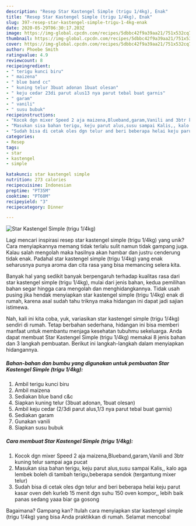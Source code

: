 ```yaml
---
description: "Resep Star Kastengel Simple (trigu 1/4kg), Enak"
title: "Resep Star Kastengel Simple (trigu 1/4kg), Enak"
slug: 397-resep-star-kastengel-simple-trigu-1-4kg-enak
date: 2020-05-29T06:30:17.203Z
image: https://img-global.cpcdn.com/recipes/5dbbc42f9a39aa21/751x532cq70/star-kastengel-simple-trigu-14kg-foto-resep-utama.jpg
thumbnail: https://img-global.cpcdn.com/recipes/5dbbc42f9a39aa21/751x532cq70/star-kastengel-simple-trigu-14kg-foto-resep-utama.jpg
cover: https://img-global.cpcdn.com/recipes/5dbbc42f9a39aa21/751x532cq70/star-kastengel-simple-trigu-14kg-foto-resep-utama.jpg
author: Phoebe Smith
ratingvalue: 4.9
reviewcount: 8
recipeingredient:
- " terigu kunci biru"
- " maizena"
- " blue band cc"
- " kuning telur 3buat adonan 1buat olesan"
- " keju cedar 23di parut alus13 nya parut tebal buat garnis"
- " garam"
- " vanili"
- " susu bubuk"
recipeinstructions:
- "Kocok dgn mixer Speed 2 aja maizena,Blueband,garam,Vanili and 3btr kuning telur sampai aga pucat"
- "Masukan sisa bahan terigu, keju parut alus,susu sampai Kalis,, kalo aga lembek boleh di tambah terigu,beberapa sendok (tergantung mixer telur)"
- "Sudah bisa di cetak oles dgn telur and beri beberapa helai keju parut kasar oven deh kurleb 15 menit dgn suhu 150 oven kompor,, lebih baik panas sedang yaaa biar ga gosong"
categories:
- Resep
tags:
- star
- kastengel
- simple

katakunci: star kastengel simple 
nutrition: 273 calories
recipecuisine: Indonesian
preptime: "PT35M"
cooktime: "PT60M"
recipeyield: "3"
recipecategory: Dinner

---
```



![Star Kastengel Simple (trigu 1/4kg)](https://img-global.cpcdn.com/recipes/5dbbc42f9a39aa21/751x532cq70/star-kastengel-simple-trigu-14kg-foto-resep-utama.jpg)

Lagi mencari inspirasi resep star kastengel simple (trigu 1/4kg) yang unik? Cara menyiapkannya memang tidak terlalu sulit namun tidak gampang juga. Kalau salah mengolah maka hasilnya akan hambar dan justru cenderung tidak enak. Padahal star kastengel simple (trigu 1/4kg) yang enak seharusnya punya aroma dan cita rasa yang bisa memancing selera kita.



Banyak hal yang sedikit banyak berpengaruh terhadap kualitas rasa dari star kastengel simple (trigu 1/4kg), mulai dari jenis bahan, kedua pemilihan bahan segar hingga cara mengolah dan menghidangkannya. Tidak usah pusing jika hendak menyiapkan star kastengel simple (trigu 1/4kg) enak di rumah, karena asal sudah tahu triknya maka hidangan ini dapat jadi sajian istimewa.


Nah, kali ini kita coba, yuk, variasikan star kastengel simple (trigu 1/4kg) sendiri di rumah. Tetap berbahan sederhana, hidangan ini bisa memberi manfaat untuk membantu menjaga kesehatan tubuhmu sekeluarga. Anda dapat membuat Star Kastengel Simple (trigu 1/4kg) memakai 8 jenis bahan dan 3 langkah pembuatan. Berikut ini langkah-langkah dalam menyiapkan hidangannya.

<!--inarticleads1-->

##### Bahan-bahan dan bumbu yang digunakan untuk pembuatan Star Kastengel Simple (trigu 1/4kg):

1. Ambil  terigu kunci biru
1. Ambil  maizena
1. Sediakan  blue band c&amp;c
1. Siapkan  kuning telur (3buat adonan, 1buat olesan)
1. Ambil  keju cedar (2/3di parut alus,1/3 nya parut tebal buat garnis)
1. Sediakan  garam
1. Gunakan  vanili
1. Siapkan  susu bubuk




<!--inarticleads2-->

##### Cara membuat Star Kastengel Simple (trigu 1/4kg):

1. Kocok dgn mixer Speed 2 aja maizena,Blueband,garam,Vanili and 3btr kuning telur sampai aga pucat
1. Masukan sisa bahan terigu, keju parut alus,susu sampai Kalis,, kalo aga lembek boleh di tambah terigu,beberapa sendok (tergantung mixer telur)
1. Sudah bisa di cetak oles dgn telur and beri beberapa helai keju parut kasar oven deh kurleb 15 menit dgn suhu 150 oven kompor,, lebih baik panas sedang yaaa biar ga gosong




Bagaimana? Gampang kan? Itulah cara menyiapkan star kastengel simple (trigu 1/4kg) yang bisa Anda praktikkan di rumah. Selamat mencoba!
